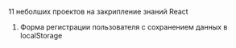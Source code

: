 11 неболших проектов на закрипление знаний React

1. Форма регистрации пользователя с сохранением данных в localStorage